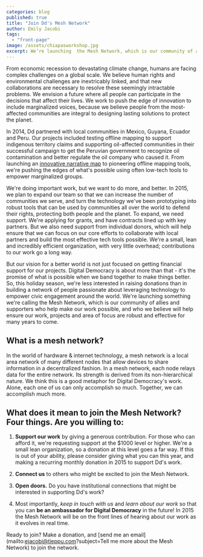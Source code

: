 ```yaml
---
categories: blog
published: true
title: "Join Dd's Mesh Network"
author: Emily Jacobi
tags:
  - "front-page"
image: /assets/chiapasworkshop.jpg
excerpt: We’re launching  the Mesh Network, which is our community of allies and supporters who help make our work possible, and who we believe will help ensure our work, projects and area of focus are robust and effective for many years to come.
---
```



From economic recession to devastating climate change, humans are facing complex challenges on a global scale. We  believe human rights and environmental challenges are inextricably linked, and that new collaborations are necessary to resolve these seemingly intractable problems. We envision a future where all people can participate in the decisions that affect their lives. We work to push the edge of innovation to include marginalized voices, because we believe people from the most-affected communities are integral to designing lasting solutions to protect the planet.

In 2014, Dd partnered with local communities in Mexico, Guyana, Ecuador and Peru. Our projects included testing offline mapping to support indigenous territory claims and supporting oil-affected communities in their successful campaign to get the Peruvian government to recognize oil contamination and better regulate the oil company who caused it. From launching an [innovative narrative map](http://www.tieppu.com/blog/using-maps-to-tell-the-story-of-clearwater-s-work-in-ecuador/) to pioneering offline mapping tools, we're pushing the edges of what's possible using often low-tech tools to empower marginalized groups.

We're doing important work, but we want to do more, and better. In 2015, we plan to expand our team so that we can increase the number of communities we serve, and turn the technology we've been prototyping into robust tools that can be used by communities all over the world to defend their rights, protecting both people and the planet. To expand, we need support. We're applying for grants, and have contracts lined up with key partners. But we also need support from individual donors, which will help ensure that we can focus on our core efforts to collaborate with local partners and build the most effective tech tools possible. We're a small, lean and incredibly efficient organization, with very little overhead; contributions to our work go a long way.

But our vision for a better world is not just focused on getting financial support for our projects. Digital Democracy is about more than that - it's the promise of what is possible when we band together to make things better. So, this holiday season, we're less interested in raising donations than in building a network of people passionate about leveraging technology to empower civic engagement around the world. We're launching something we're calling the Mesh Network, which is our community of allies and supporters who help make our work possible, and who we believe will help ensure our work, projects and area of focus are robust and effective for many years to come.

## What is a mesh network?

In the world of hardware & internet technology, a mesh network is a local area network of many different nodes that allow devices to share information in a decentralized fashion. In a mesh network, each node relays data for the entire network. Its strength is derived from its non-hierarchical nature. We think this is a good metaphor for Digital Democracy's work. Alone, each one of us can only accomplish so much. Together, we can accomplish much more.

## What does it mean to join the Mesh Network? Four things. Are you willing to:

1. **Support our work** by giving a generous contribution. For those who can afford it, we're requesting support at the $1000 level or higher. We're a small lean organization, so a donation at this level goes a far way. If this is out of your ability, please consider giving what you can this year, and making a recurring monthly donation in 2015 to support Dd's work.

2. **Connect us** to others who might be excited to join the Mesh Network.

3. **Open doors.** Do you have institutional connections that might be interested in supporting Dd's work?

4. Most importantly, _keep in touch with us_ and _learn about our work_ so that you can **be an ambassador for Digital Democracy** in the future! In 2015 the Mesh Network will be on the front lines of hearing about our work as it evolves in real time.

Ready to join? Make a donation, and [send me an email](mailto:ejacobi@tieppu.com?subject=Tell me more about the Mesh Network) to join the network.
